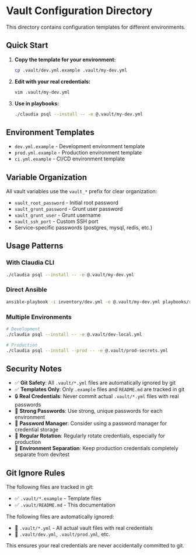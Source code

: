 # Vault Configuration Directory

This directory contains configuration templates for different environments.

## Quick Start

1. **Copy the template for your environment:**
   ```bash
   cp .vault/dev.yml.example .vault/my-dev.yml
   ```

2. **Edit with your real credentials:**
   ```bash
   vim .vault/my-dev.yml
   ```

3. **Use in playbooks:**
   ```bash
   ./claudia psql --install -- -e @.vault/my-dev.yml
   ```

## Environment Templates

- `dev.yml.example` - Development environment template
- `prod.yml.example` - Production environment template  
- `ci.yml.example` - CI/CD environment template

## Variable Organization

All vault variables use the `vault_*` prefix for clear organization:

- `vault_root_password` - Initial root password
- `vault_grunt_password` - Grunt user password
- `vault_grunt_user` - Grunt username
- `vault_ssh_port` - Custom SSH port
- Service-specific passwords (postgres, mysql, redis, etc.)

## Usage Patterns

### With Claudia CLI
```bash
./claudia psql --install -- -e @.vault/my-dev.yml
```

### Direct Ansible
```bash
ansible-playbook -i inventory/dev.yml -e @.vault/my-dev.yml playbooks/recipes/db/psql.yml
```

### Multiple Environments
```bash
# Development
./claudia psql --install -- -e @.vault/dev-local.yml

# Production  
./claudia psql --install --prod -- -e @.vault/prod-secrets.yml
```

## Security Notes

- ✅ **Git Safety**: All `.vault/*.yml` files are automatically ignored by git
- ✅ **Templates Only**: Only `.example` files and `README.md` are tracked in git
- 🔒 **Real Credentials**: Never commit actual `.vault/*.yml` files with real passwords
- 🔑 **Strong Passwords**: Use strong, unique passwords for each environment
- 💼 **Password Manager**: Consider using a password manager for credential storage
- 🔄 **Regular Rotation**: Regularly rotate credentials, especially for production
- 🏢 **Environment Separation**: Keep production credentials completely separate from dev/test

## Git Ignore Rules

The following files are tracked in git:
- ✅ `.vault/*.example` - Template files
- ✅ `.vault/README.md` - This documentation

The following files are automatically ignored:
- 🚫 `.vault/*.yml` - All actual vault files with real credentials
- 🚫 `.vault/dev.yml`, `.vault/prod.yml`, etc.

This ensures your real credentials are never accidentally committed to git.